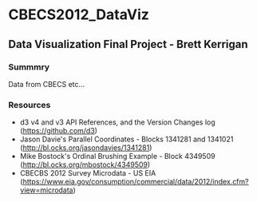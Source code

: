 # CBECS2012_DataViz
## Data Visualization Final Project - Brett Kerrigan

### Summmry
Data from CBECS etc...

### Resources
- d3 v4 and v3 API References, and the Version Changes log (https://github.com/d3)
- Jason Davie's Parallel Coordinates - Blocks 1341281 and 1341021 (http://bl.ocks.org/jasondavies/1341281)
- Mike Bostock's Ordinal Brushing Example - Block 4349509 (http://bl.ocks.org/mbostock/4349509)
- CBECBS 2012 Survey Microdata - US EIA (https://www.eia.gov/consumption/commercial/data/2012/index.cfm?view=microdata)
